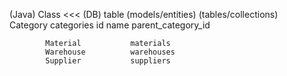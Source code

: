 (Java) Class            <<<   (DB)  table 
          (models/entities)    (tables/collections)                  
            Category           categories
               id
               name
               parent_category_id

            Material           materials
            Warehouse          warehouses
            Supplier           suppliers
